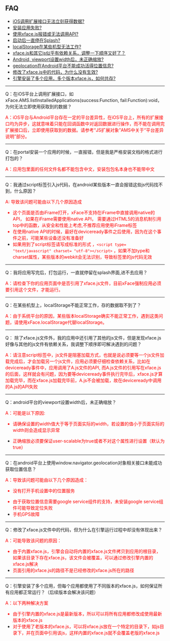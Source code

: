 ## FAQ
* [iOS调用扩展接口无法立刻获得数据?](#async_interface_ios)
* [安装应用失败?](#app_installation_fail)
* [使用xface.js报错或无法调用API?](#question_about_xface_js)
* [启动后一直停在Splash?](#stuck_at_splashscreen)
* [localStorage在某些机型无法工作?](#localStorage_not_work_on_some_devices)
* [xface.js和其它js似乎有依赖关系，调整一下顺序又好了？](#xface_js_and_other_js_files)
* [Android, viewport设置width后，未正确缩放?](#viewport_width_not_work_android)
* [geolocation在Android平台不能成功活得位置信息?](#geolocation_not_work_android)
* [修改了xface.js中的代码，为什么没有生效?](#modified_xface_js_not_apply)
* [引擎安装了多个应用，多个版本xface.js，如何共存?](#several_different_version_xface_js)
__________________
<a id="async_interface_ios"></a>
Q：在iOS平台上调用扩展接口，如xFace.AMS.listInstalledApplications(success:Function, fail:Function):void，为何无法立即使用获取到的数据？

<font color="red">A：iOS平台与Android平台存在一定的平台差异性，在iOS平台上，所有的扩展接口均为异步，这就意味着只能在回调函数中对返回数据进行操作，而不能在调用完扩展接口后，立即使用获取到的数据。请参考“JS扩展对象”AMS中关于“平台差异说明”部分。</font>
______________________________
<a id="app_installation_fail">
Q：在portal安装一个应用的时候，一直报错，但是我是严格安装文档的格式进行打包的？

<font color="red"> A：应用包里面的任何文件名都不能包含中文，安装包包名本身也不能带中文</font>
__________________
<a id="question_about_xface_js">
Q：我通过script标签引入js代码，在android某些版本一直会报错这些js代码找不到，什么原因？

<font color="red">A: 导致该问题可能由以下几个原因造成

 - 这个页面是否由iFrame打开，xFace不支持在iFrame中直接调用native的API， 如果在iFrame需要使用native API， 需要通过HTML5的消息机制引用top中的函数，从安全和性能上考虑,不推荐应用使用iFrame标签
 - 在使用native API的时候，最好在deviceready事件之后使用，因为在这个事件之前，可能某些设备还没有准备好
 - 如果用到了script标签请写成标准的形式 ，`<script type= "text/javascript" charset= "utf-8"></script>` ，如果不加type和charset属性，某些版本的webkit会无法识别，导致标签里的js代码无效</font>
____________________
<a id="stuck_at_splashscreen">
Q：我将应用写完后，打包运行，一直就停留在splash界面,进不去应用？


<font color="red">A：请检查下你的应用页面中是否引用了xface.js文件，目前xFace强制应用必须要引用这个文件，才能运行。</font>
_______________
<a id="localStorage_not_work_on_some_devices">
Q：在某些机型上，localStorage不能正常工作，存的数据取不到了？

<font color="red"> A：由于系统平台的原因，某些版本localStorage确实不能正常工作，遇到这类问题，请使用xFace.localStorage代替localStorage。</font>
________________
<a id="xface_js_and_other_js_files">
Q： 除了xface.js文件外，我的应用中还引用了其他的js文件，但是发现xface.js好像与其他的js文件有依赖关系，我调整下顺序即可解决遇到的问题？


<font color="red">A：请注意script标签中，js文件是阻塞加载方式，也就是说必须要等一个js文件加载完成后，才会加载另一个js文件，应用必须要仔细检查依赖关系，比如在deviceready事件中，应用调用了A.js文件的API, 而A.js文件的引用写在xface.js的后面，这样就会有问题，因为要等deviceready事件执行完毕后，xface.js才算加载完毕，而在xface.js加载完毕前，A.js不会被加载，故在deviceready中调用的A.js的API失败</font>
__________________
<a id="viewport_width_not_work_android">
Q：android平台的viewport设置width后，未正确缩放？

<font color="red">A：可能是以下原因:

 - 请确保设置的width值大于等于页面实际的width，若设置的值小于页面实际的width则会造成显示异常
 + 正确缩放必须要保证user-scalable为true或者不对这个属性进行设置（默认为true）</font>
_________________
<a id="geolocation_not_work_android">
Q：在android平台上使用window.navigator.geolocation对象相关接口未能成功获取位置信息？ 

<font color="red">A：导致该问题可能由以下几个原因造成：

+ 没有打开手机设置中的位置服务
- 由于获取位置信息需要google service组件的支持，未安装google service组件可能导致定位失败
- 手机GPS故障</font>
_____________________
<a id="modified_xface_js_not_apply">
Q：修改了xface.js文件中的代码，但为什么在引擎运行过程中却没有体现出来？

<font color="red">A：可能导致该问题的原因：

- 由于内置xface.js，引擎会自动将内置的xface.js文件拷贝到应用的根目录，如果该目录下存在xface.js，该文件会被覆盖，可以通过修改引擎内置的xface.js解决
- 页面引用的xface.js的路径不是已经修改的xface.js所在的路径</font>
_________________
<a id="several_different_version_xface_js">
Q：引擎安装了多个应用，但每个应用都使用了不同版本的xface.js，如何保证所有应用都正常运行？（后续版本会解决该问题）

<font color="red">A：以下两种解决方案

- 由于引擎内置的xface.js是最新版本，所以可以将所有应用都修改成使用最新版本的xface.js
- 对于使用了老版本的xface.js，可以将xface.js放在一个特定的目录下，如js目录下，并在页面中引用该js，这样内置的xface.js就不会覆盖老版的xface.js</font>
